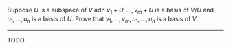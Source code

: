 Suppose $U$ is a subspace of $V$ adn $v_1+U,\dots,v_m+U$ is a basis of $V/U$ and $u_1,\dots,u_n$ is a basis of $U$. Prove that $v_1,\dots,v_m,u_1,\dots,u_n$ is a basis of $V$.

---

TODO